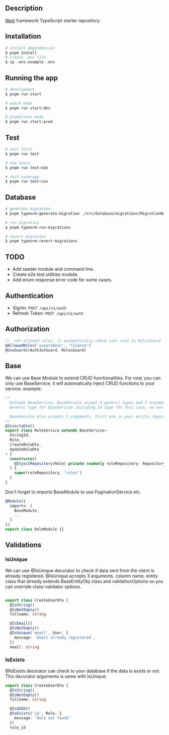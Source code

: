 ## Description

[Nest](https://github.com/nestjs/nest) framework TypeScript starter repository.

## Installation

```bash
# install dependencies
$ pnpm install
# create .env file
$ cp .env.example .env
```

## Running the app

```bash
# development
$ pnpm run start

# watch mode
$ pnpm run start:dev

# production mode
$ pnpm run start:prod
```

## Test

```bash
# unit tests
$ pnpm run test

# e2e tests
$ pnpm run test:e2e

# test coverage
$ pnpm run test:cov
```

## Database

```bash
# generate migration
$ pnpm typeorm:generate-migration ./src/database/migrations/MigrationName

# run migration
$ pnpm typeorm:run-migrations

# revert migration
$ pnpm typeorm:revert-migrations
```

## TODO

- Add seeder module and command line.
- Create e2e test utilities module.
- Add enum response error code for some cases.

## Authentication

- SignIn: `POST /api/v1/auth`
- Refresh Token: `POST /api/v1/auth`

## Authorization

```typescript
//  set allowed roles, it automatically check user role in RolesGuard
@AllowedRoles('superadmin', 'finance')
@UseGuards(AuthJwtGuard, RolesGuard)
```

## Base

We can use Base Module to extend CRUD functionalities. For now, you can only use BaseService, it will automatically inject CRUD functions to your service.
example:

```typescript
/*
  Extends BaseService, BaseService accept 4 generic types and 2 arguments.
  Generic type for BaseService including Id type (On this case, we use custom type), Entity class, CreateDTO, and UpdateDTO.

  BaseService also accepts 2 arguments. First one is your entity repository, and tableAlias. Because, BaseService is using queryBuilder for fetch data list using paginations in case you have a complex query.
*/
@Injectable()
export class RoleService extends BaseService<
  StringId,
  Role,
  CreateRoleDto,
  UpdateRoleDto
> {
  constructor(
    @InjectRepository(Role) private readonly roleRepository: Repository<Role>,
  ) {
    super(roleRepository, 'roles')
  }
}
```

Don't forget to imports BaseModule to use PaginationService etc.

```typescript
@Module({
  imports: [
    BaseModule,
    ...
  ]
})
export class RoleModule {}
```

## Validations

### IsUnique

We can use @IsUnique decorator to check if data sent from the client is already registered. @IsUnique accepts 3 arguments. column name, entity class that already extends BaseEntityObj class and validationOptions so you can override class-validator options.

```typescript

export class CreateUserDto {
  @IsString()
  @IsNotEmpty()
  fullname: string

  @IsEmail()
  @IsNotEmpty()
  @IsUnique('email', User, {
    message: `Email already registered`,
  })
  email: string
```

### IsExists

@IsExists decorator can check to your database if the data is exists or not. This decorator arguments is same with IsUnique.

```typescript
export class CreateUserDto {
  @IsString()
  @IsNotEmpty()
  fullname: string

  @IsUUID()
  @IsExists('id', Role, {
    message: `Role not found`
  })
  role_id
```
